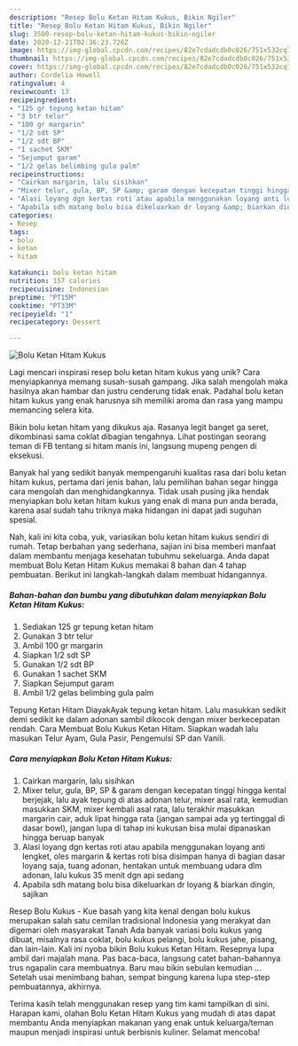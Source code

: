 ```yaml
---
description: "Resep Bolu Ketan Hitam Kukus, Bikin Ngiler"
title: "Resep Bolu Ketan Hitam Kukus, Bikin Ngiler"
slug: 3500-resep-bolu-ketan-hitam-kukus-bikin-ngiler
date: 2020-12-21T02:36:23.726Z
image: https://img-global.cpcdn.com/recipes/82e7cdadcdb0c026/751x532cq70/bolu-ketan-hitam-kukus-foto-resep-utama.jpg
thumbnail: https://img-global.cpcdn.com/recipes/82e7cdadcdb0c026/751x532cq70/bolu-ketan-hitam-kukus-foto-resep-utama.jpg
cover: https://img-global.cpcdn.com/recipes/82e7cdadcdb0c026/751x532cq70/bolu-ketan-hitam-kukus-foto-resep-utama.jpg
author: Cordelia Howell
ratingvalue: 4
reviewcount: 13
recipeingredient:
- "125 gr tepung ketan hitam"
- "3 btr telur"
- "100 gr margarin"
- "1/2 sdt SP"
- "1/2 sdt BP"
- "1 sachet SKM"
- "Sejumput garam"
- "1/2 gelas belimbing gula palm"
recipeinstructions:
- "Cairkan margarin, lalu sisihkan"
- "Mixer telur, gula, BP, SP &amp; garam dengan kecepatan tinggi hingga kental berjejak, lalu ayak tepung di atas adonan telur, mixer asal rata, kemudian masukkan SKM, mixer kembali asal rata, lalu terakhir masukkan margarin cair, aduk lipat hingga rata (jangan sampai ada yg tertinggal di dasar bowl), jangan lupa di tahap ini kukusan bisa mulai dipanaskan hingga beruap banyak"
- "Alasi loyang dgn kertas roti atau apabila menggunakan loyang anti lengket, oles margarin &amp; kertas roti bisa disimpan hanya di bagian dasar loyang saja, tuang adonan, hentakan untuk membuang udara dlm adonan, lalu kukus 35 menit dgn api sedang"
- "Apabila sdh matang bolu bisa dikeluarkan dr loyang &amp; biarkan dingin, sajikan"
categories:
- Resep
tags:
- bolu
- ketan
- hitam

katakunci: bolu ketan hitam 
nutrition: 157 calories
recipecuisine: Indonesian
preptime: "PT15M"
cooktime: "PT33M"
recipeyield: "1"
recipecategory: Dessert

---
```



![Bolu Ketan Hitam Kukus](https://img-global.cpcdn.com/recipes/82e7cdadcdb0c026/751x532cq70/bolu-ketan-hitam-kukus-foto-resep-utama.jpg)

Lagi mencari inspirasi resep bolu ketan hitam kukus yang unik? Cara menyiapkannya memang susah-susah gampang. Jika salah mengolah maka hasilnya akan hambar dan justru cenderung tidak enak. Padahal bolu ketan hitam kukus yang enak harusnya sih memiliki aroma dan rasa yang mampu memancing selera kita.

Bikin bolu ketan hitam yang dikukus aja. Rasanya legit banget ga seret, dikombinasi sama coklat dibagian tengahnya. Lihat postingan seorang teman di FB tentang si hitam manis ini, langsung mupeng pengen di eksekusi.

Banyak hal yang sedikit banyak mempengaruhi kualitas rasa dari bolu ketan hitam kukus, pertama dari jenis bahan, lalu pemilihan bahan segar hingga cara mengolah dan menghidangkannya. Tidak usah pusing jika hendak menyiapkan bolu ketan hitam kukus yang enak di mana pun anda berada, karena asal sudah tahu triknya maka hidangan ini dapat jadi suguhan spesial.


Nah, kali ini kita coba, yuk, variasikan bolu ketan hitam kukus sendiri di rumah. Tetap berbahan yang sederhana, sajian ini bisa memberi manfaat dalam membantu menjaga kesehatan tubuhmu sekeluarga. Anda dapat membuat Bolu Ketan Hitam Kukus memakai 8 bahan dan 4 tahap pembuatan. Berikut ini langkah-langkah dalam membuat hidangannya.

<!--inarticleads1-->

##### Bahan-bahan dan bumbu yang dibutuhkan dalam menyiapkan Bolu Ketan Hitam Kukus:

1. Sediakan 125 gr tepung ketan hitam
1. Gunakan 3 btr telur
1. Ambil 100 gr margarin
1. Siapkan 1/2 sdt SP
1. Gunakan 1/2 sdt BP
1. Gunakan 1 sachet SKM
1. Siapkan Sejumput garam
1. Ambil 1/2 gelas belimbing gula palm


Tepung Ketan Hitam DiayakAyak tepung ketan hitam. Lalu masukkan sedikit demi sedikit ke dalam adonan sambil dikocok dengan mixer berkecepatan rendah. Cara Membuat Bolu Kukus Ketan Hitam. Siapkan wadah lalu masukan Telur Ayam, Gula Pasir, Pengemulsi SP dan Vanili. 

<!--inarticleads2-->

##### Cara menyiapkan Bolu Ketan Hitam Kukus:

1. Cairkan margarin, lalu sisihkan
1. Mixer telur, gula, BP, SP &amp; garam dengan kecepatan tinggi hingga kental berjejak, lalu ayak tepung di atas adonan telur, mixer asal rata, kemudian masukkan SKM, mixer kembali asal rata, lalu terakhir masukkan margarin cair, aduk lipat hingga rata (jangan sampai ada yg tertinggal di dasar bowl), jangan lupa di tahap ini kukusan bisa mulai dipanaskan hingga beruap banyak
1. Alasi loyang dgn kertas roti atau apabila menggunakan loyang anti lengket, oles margarin &amp; kertas roti bisa disimpan hanya di bagian dasar loyang saja, tuang adonan, hentakan untuk membuang udara dlm adonan, lalu kukus 35 menit dgn api sedang
1. Apabila sdh matang bolu bisa dikeluarkan dr loyang &amp; biarkan dingin, sajikan


Resep Bolu Kukus - Kue basah yang kita kenal dengan bolu kukus merupakan salah satu cemilan tradisional Indonesia yang merakyat dan digemari oleh masyarakat Tanah Ada banyak variasi bolu kukus yang dibuat, misalnya rasa coklat, bolu kukus pelangi, bolu kukus jahe, pisang, dan lain-lain. Kali ini nyoba bikin Bolu kukus Ketan Hitam. Resepnya lupa ambil dari majalah mana. Pas baca-baca, langsung catet bahan-bahannya trus ngapalin cara membuatnya. Baru mau bikin sebulan kemudian … Setelah usai menimbang bahan, sempat bingung karena lupa step-step pembuatannya, akhirnya. 

Terima kasih telah menggunakan resep yang tim kami tampilkan di sini. Harapan kami, olahan Bolu Ketan Hitam Kukus yang mudah di atas dapat membantu Anda menyiapkan makanan yang enak untuk keluarga/teman maupun menjadi inspirasi untuk berbisnis kuliner. Selamat mencoba!
